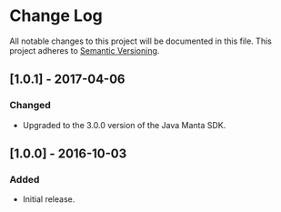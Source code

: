 # Change Log
All notable changes to this project will be documented in this file.
This project adheres to [Semantic Versioning](http://semver.org/).

## [1.0.1] - 2017-04-06
### Changed
 - Upgraded to the 3.0.0 version of the Java Manta SDK.

## [1.0.0] - 2016-10-03
### Added
 - Initial release.
